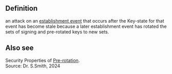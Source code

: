 ## Definition

an attack on an [establishment event](establishment-event) that occurs after the Key-state for that event has become stale because a later establishment event has rotated the sets of signing and pre-rotated keys to new sets. 

## Also see

Security Properties of [Pre-rotation](Pre-rotation).  
Source: Dr. S.Smith, 2024